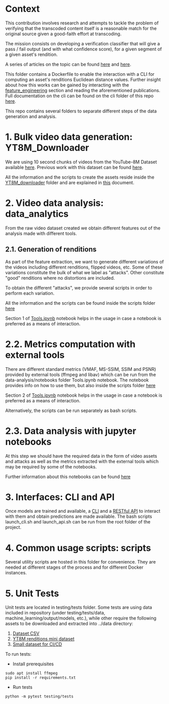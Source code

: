 # Context

This contribution involves research and attempts to tackle the problem of verifying that the transcoded content itself is a reasonable match for the original source given a good-faith effort at transcoding.

The mission consists on developing a verification classifier that will give a pass / fail output (and with what confidence score), for a given segment of a given asset's rendition.

A series of articles on the topic can be found [here](https://medium.com/@epiclabs.io/assessing-metrics-for-video-quality-verification-in-livepeers-ecosystem-f66f724b2aea) and [here](https://medium.com/@epiclabs.io/assessing-metrics-for-video-quality-verification-in-livepeers-ecosystem-ii-6827d093a380).

This folder contains a Dockerfile to enable the interaction with a CLI for computing an asset's renditions Euclidean distance values.
Further insight about how this works can be gained by interacting with the [feature_engineering](feature_engineering) section and reading the aforementioned publications. 
Full documentation on the cli can be found on the cli folder of this repo [here](cli/README.md).

This repo contains several folders to separate different steps of the data generation and analysis.

# 1. Bulk video data generation: YT8M_Downloader

We are using 10 second chunks of videos from the YouTube-8M Dataset available [here](https://research.google.com/youtube8m/).
Previous work with this dataset can be found [here](https://github.com/epiclabs-io/YT8M).

All the information and the scripts to create the assets reside inside the [YT8M_downloader](YTM8_downloader) folder and are explained in [this](YT8M_downloader/README.md) document.

# 2. Video data analysis: data_analytics

From the raw video dataset created we obtain different features out of the analysis made with different tools.

## 2.1. Generation of renditions
As part of the feature extraction, we want to generate different variations of the videos including different renditions, flipped videos, etc. Some of these variations constitute the bulk of what we label as "attacks". Other constitute "good" renditions where no distortions are included.

To obtain the different "attacks", we provide several scripts in order to perform each variation.

All the information and the scripts can be found inside the scripts folder [here](scripts/README.md)

Section 1 of [Tools.ipynb](feature_engineering/notebooks/Tools.ipynb) notebook helps in the usage in case a notebook is preferred as a means of interaction.


# 2.2. Metrics computation with external tools

There are different standard metrics (VMAF, MS-SSIM, SSIM and PSNR) provided by external tools (ffmpeg and libav) which can be run from the data-analysis/notebooks folder Tools.ipynb notebook. The notebook provides info on how to use them, but also inside the scripts folder [here](/scripts/README.md)

Section 2 of [Tools.ipynb](feature_engineering/notebooks/Tools.ipynb) notebook helps in the usage in case a notebook is preferred as a means of interaction.

Alternatively, the scripts can be run separately as bash scripts.

# 2.3. Data analysis with jupyter notebooks

At this step we should have the required data in the form of video assets and attacks as well as the metrics extracted with the external tools which may be required by some of the notebooks.

Further information about this notebooks can be found [here](feature_engineering/README.md)

# 3. Interfaces: CLI and API

Once models are trained and available, a [CLI](https://github.com/livepeer/verification-classifier/tree/master/cli) and a [RESTful API](https://github.com/livepeer/verification-classifier/tree/master/api) to interact with them and obtain predictions are made available.
The bash scripts launch_cli.sh and launch_api.sh can be run from the root folder of the project.

# 4. Common usage scripts: scripts

Several utility scripts are hosted in this folder for convenience. They are needed at different stages of the process and for different Docker instances.

# 5. Unit Tests

Unit tests are located in testing/tests folder. Some tests are using data included in repository (under testing/tests/data, machine_learning/output/models, etc.), while other require the following assets to be downloaded and extracted into ../data directory:
1. [Dataset CSV](https://storage.cloud.google.com/feature_dataset/yt8m-large.tar.gz)
2. [YT8M renditions mini dataset](https://storage.cloud.google.com/feature_dataset/renditions-mini.tar) 
3. [Small dataset for CI/CD](https://storage.cloud.google.com/feature_dataset/renditions-nano.tar.gz)

To run tests:
- Install prerequisites
```
sudo apt install ffmpeg
pip install -r requirements.txt
```
- Run tests
```
python -m pytest testing/tests
``` 
